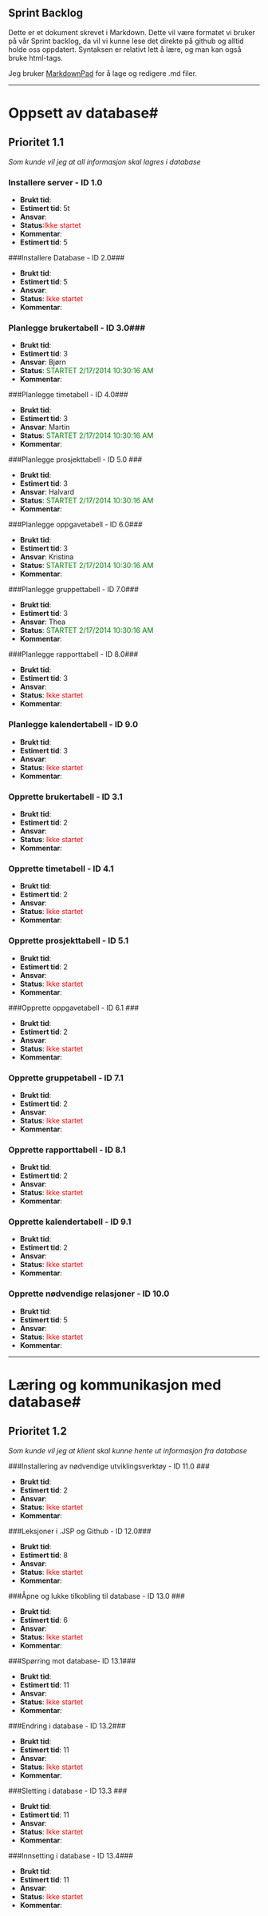 ## Sprint Backlog ##

Dette er et dokument skrevet i Markdown. 
Dette vil være formatet vi bruker på vår Sprint backlog, da vil vi kunne lese det direkte på github og alltid holde oss oppdatert. Syntaksen er relativt lett å lære, og man kan også bruke html-tags.

Jeg bruker [MarkdownPad](http://markdownpad.com/download.html) for å lage og redigere .md filer. 


<!--- 
Når dere skal endre status på oppgavene endrer dere <font color = 'red'> til <font color = 'green'> og legger til et timestamp. I Markdownpad har man en egen knapp for å generere timestamp (oppe til høyre, ser ut som en liten klokke.

<font color = 'green'>startet 2/16/2014 6:34:49 PM </font>

Fargen synes ikke på github, så når dere vil sjekke statusene kan det være en idè å synkronisere Dokumenter repositorien (om det behøves) og så åpne denne filen i Markdownpad, så synes det mye bedre.

Om dere vil at noen skal se gjennom arbeidet deres kan dere sette fargen til 'blue' og status til "trenger review". Tror vi får årleit oversikt da. 

-->

----------

# Oppsett av database#
## Prioritet 1.1  ##
*Som kunde vil jeg at all informasjon skal lagres i database*

### Installere server - ID 1.0 ###

- **Brukt tid**: 
- **Estimert tid**: 5t 
- **Ansvar**: 
- **Status**:<font color='red'>Ikke startet</font> 
- **Kommentar**: 
- **Estimert tid**: 5

###Installere Database - ID 2.0###

- **Brukt tid**: 
- **Estimert tid**: 5
- **Ansvar**: 
- **Status**: <font color='red'>Ikke startet</font>  
- **Kommentar**: 


### Planlegge brukertabell - ID 3.0###
- **Brukt tid**: 
- **Estimert tid**: 3
- **Ansvar**: Bjørn
- **Status**: <font color='green'>STARTET  2/17/2014 10:30:16 AM </font>  
- **Kommentar**: 

###Planlegge timetabell - ID 4.0###
- **Brukt tid**: 
- **Estimert tid**: 3
- **Ansvar**: Martin
- **Status**: <font color='green'>STARTET  2/17/2014 10:30:16 AM </font>   
- **Kommentar**: 

###Planlegge prosjekttabell - ID 5.0 ###
- **Brukt tid**: 
- **Estimert tid**: 3
- **Ansvar**: Halvard
- **Status**: <font color='green'>STARTET  2/17/2014 10:30:16 AM </font>   
- **Kommentar**: 


###Planlegge oppgavetabell - ID 6.0###
- **Brukt tid**: 
- **Estimert tid**: 3
- **Ansvar**: Kristina
- **Status**: <font color='green'>STARTET  2/17/2014 10:30:16 AM </font>
- **Kommentar**: 

###Planlegge gruppettabell - ID 7.0###
- **Brukt tid**: 
- **Estimert tid**: 3
- **Ansvar**: Thea
- **Status**: <font color='green'>STARTET  2/17/2014 10:30:16 AM </font>
- **Kommentar**: 

###Planlegge rapporttabell - ID 8.0###
- **Brukt tid**: 
- **Estimert tid**: 3
- **Ansvar**: 
- **Status**: <font color='red'>Ikke startet</font>  
- **Kommentar**: 

### Planlegge kalendertabell - ID 9.0 ###
- **Brukt tid**: 
- **Estimert tid**: 3
- **Ansvar**: 
- **Status**: <font color='red'>Ikke startet</font>  
- **Kommentar**: 

### Opprette brukertabell - ID 3.1 ###
- **Brukt tid**: 
- **Estimert tid**: 2
- **Ansvar**: 
- **Status**: <font color='red'>Ikke startet</font>  
- **Kommentar**: 

### Opprette timetabell - ID 4.1 ###
- **Brukt tid**: 
- **Estimert tid**: 2
- **Ansvar**: 
- **Status**: <font color='red'>Ikke startet</font>  
- **Kommentar**: 

### Opprette prosjekttabell - ID 5.1  ###
- **Brukt tid**: 
- **Estimert tid**: 2
- **Ansvar**: 
- **Status**: <font color='red'>Ikke startet</font>  
- **Kommentar**: 

###Opprette oppgavetabell - ID 6.1  ###
- **Brukt tid**: 
- **Estimert tid**: 2
- **Ansvar**: 
- **Status**: <font color='red'>Ikke startet</font>  
- **Kommentar**: 

### Opprette gruppetabell - ID 7.1 ###
- **Brukt tid**: 
- **Estimert tid**: 2
- **Ansvar**: 
- **Status**: <font color='red'>Ikke startet</font>  
- **Kommentar**: 

### Opprette rapporttabell - ID 8.1 ###
- **Brukt tid**: 
- **Estimert tid**: 2
- **Ansvar**: 
- **Status**: <font color='red'>Ikke startet</font>  
- **Kommentar**: 

### Opprette kalendertabell - ID 9.1 ###
- **Brukt tid**: 
- **Estimert tid**: 2
- **Ansvar**: 
- **Status**: <font color='red'>Ikke startet</font>  
- **Kommentar**: 

### Opprette nødvendige relasjoner - ID 10.0 ###
- **Brukt tid**: 
- **Estimert tid**: 5
- **Ansvar**: 
- **Status**: <font color='red'>Ikke startet</font>  
- **Kommentar**: 

----------

# Læring og kommunikasjon med database#
## Prioritet 1.2 ##
*Som kunde vil jeg at klient skal kunne hente ut informasjon fra database*

###Installering av nødvendige utviklingsverktøy - ID 11.0 ###
- **Brukt tid**: 
- **Estimert tid**: 2
- **Ansvar**: 
- **Status**: <font color='red'>Ikke startet</font>  
- **Kommentar**: 

###Leksjoner i .JSP og Github - ID 12.0###
- **Brukt tid**: 
- **Estimert tid**: 8
- **Ansvar**: 
- **Status**: <font color='red'>Ikke startet</font>  
- **Kommentar**: 

###Åpne og lukke tilkobling til database - ID 13.0 ###
- **Brukt tid**: 
- **Estimert tid**: 6
- **Ansvar**: 
- **Status**: <font color='red'>Ikke startet</font>  
- **Kommentar**: 

###Spørring mot database- ID 13.1###
- **Brukt tid**: 
- **Estimert tid**: 11
- **Ansvar**: 
- **Status**: <font color='red'>Ikke startet</font>  
- **Kommentar**: 

###Endring i database - ID 13.2###
- **Brukt tid**: 
- **Estimert tid**: 11
- **Ansvar**: 
- **Status**: <font color='red'>Ikke startet</font>  
- **Kommentar**: 

###Sletting i database - ID 13.3 ###
- **Brukt tid**: 
- **Estimert tid**: 11
- **Ansvar**: 
- **Status**: <font color='red'>Ikke startet</font>  
- **Kommentar**: 

###Innsetting i database - ID 13.4###
- **Brukt tid**: 
- **Estimert tid**: 11
- **Ansvar**: 
- **Status**: <font color='red'>Ikke startet</font>  
- **Kommentar**: 
